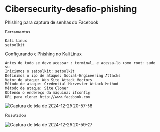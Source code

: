 # Cibersecurity-desafio-phishing

Phishing para captura de senhas do Facebook

Ferramentas

    Kali Linux
    setoolkit

Configurando o Phishing no Kali Linux

    Antes de tudo se deve acessar o terminal, e acessa-lo como root: sudo su
    Iniciamos o setoolkit: setoolkit
    Definimos o ipo de ataque: Social-Engineering Attacks
    Vetor de ataque: Web Site Attack Vectors
    Método de ataque: Credential Harvester Attack Method 
    Método de ataque: Site Cloner
    Obtendo o endereço da máquina: ifconfig
    URL para clone: http://www.facebook.com

![Captura de tela de 2024-12-29 20-57-58](https://github.com/user-attachments/assets/b74de4e9-f67c-4993-b08e-f8d9fff17ace)


Resutados

![Captura de tela de 2024-12-29 20-59-27](https://github.com/user-attachments/assets/ab27371d-a44e-45d6-be0e-b3c8a49acc74)
